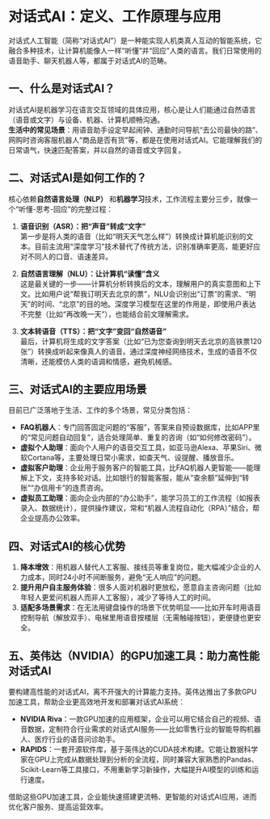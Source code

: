 # 对话式AI：定义、工作原理与应用
对话式人工智能（简称“对话式AI”）是一种能实现人机类真人互动的智能系统，它融合多种技术，让计算机能像人一样“听懂”并“回应”人类的语言。我们日常使用的语音助手、聊天机器人等，都属于对话式AI的范畴。


## 一、什么是对话式AI？
对话式AI是机器学习在语言交互领域的具体应用，核心是让人们能通过自然语言（语音或文字）与设备、机器、计算机顺畅沟通。  
**生活中的常见场景**：用语音助手设定早起闹钟、通勤时问导航“去公司最快的路”、网购时咨询客服机器人“商品是否有货”等，都是在使用对话式AI。它能理解我们的日常语气，快速匹配答案，并以自然的语音或文字回复。


## 二、对话式AI是如何工作的？
核心依赖**自然语言处理（NLP）** 和**机器学习**技术，工作流程主要分三步，就像一个“听懂-思考-回应”的完整过程：

1.  **语音识别（ASR）：把“声音”转成“文字”**  
    第一步是将人类的语音（比如“明天天气怎么样”）转换成计算机能识别的文本。目前主流用“深度学习”技术替代了传统方法，识别准确率更高，能更好应对不同人的口音、语速差异。

2.  **自然语言理解（NLU）：让计算机“读懂”含义**  
    这是最关键的一步——计算机分析转换后的文本，理解用户的真实意图和上下文。比如用户说“帮我订明天去北京的票”，NLU会识别出“订票”的需求、“明天”的时间、“北京”的目的地。深度学习模型在这里的作用是，即使用户表达不完整（比如“再改晚一天”），也能结合前文理解需求。

3.  **文本转语音（TTS）：把“文字”变回“自然语音”**  
    最后，计算机将生成的文字答案（比如“已为您查询到明天去北京的高铁票120张”）转换成听起来像真人的语音。通过深度神经网络技术，生成的语音不仅清晰，还能模仿人类的语调和情感，避免机械感。


## 三、对话式AI的主要应用场景
目前已广泛落地于生活、工作的多个场景，常见分类包括：

-  **FAQ机器人**：专门回答固定问题的“客服”，答案来自预设数据库，比如APP里的“常见问题自动回复”，适合处理简单、重复的咨询（如“如何修改密码”）。  
-  **虚拟个人助理**：面向个人用户的语音交互工具，如亚马逊Alexa、苹果Siri、微软Cortana等，主要处理日常小需求，如查天气、设提醒、播放音乐。  
-  **虚拟客户助理**：企业用于服务客户的智能工具，比FAQ机器人更智能——能理解上下文，支持多轮对话。比如银行的智能客服，能从“查余额”延伸到“转账”“办信用卡”的连贯咨询。  
-  **虚拟员工助理**：面向企业内部的“办公助手”，能学习员工的工作流程（如报表录入、数据统计），提供操作建议，常和“机器人流程自动化（RPA）”结合，帮企业提高办公效率。


## 四、对话式AI的核心优势
1.  **降本增效**：用机器人替代人工客服、接线员等重复岗位，能大幅减少企业的人力成本，同时24小时不间断服务，避免“无人响应”的问题。  
2.  **提升用户自主服务体验**：很多人面对机器时更放松，愿意自主咨询问题（比如年轻人更爱问机器人而非人工客服），减少了等待人工的时间。  
3.  **适配多场景需求**：在无法用键盘操作的场景下优势明显——比如开车时用语音控制导航（解放双手）、电梯里用语音按楼层（无需触碰按钮），更便捷也更安全。


## 五、英伟达（NVIDIA）的GPU加速工具：助力高性能对话式AI
要构建高性能的对话式AI，离不开强大的计算能力支持。英伟达推出了多款GPU加速工具，帮助企业更高效地开发和部署对话式AI系统：

-  **NVIDIA Riva**：一款GPU加速的应用框架，企业可以用它结合自己的视频、语音数据，定制符合行业需求的对话式AI服务——比如零售行业的智能导购机器人、医疗行业的语音问诊助手。  
-  **RAPIDS**：一套开源软件库，基于英伟达的CUDA技术构建。它能让数据科学家在GPU上完成从数据处理到分析的全流程，同时兼容大家熟悉的Pandas、Scikit-Learn等工具接口，不用重新学习新操作，大幅提升AI模型的训练和运行速度。  

借助这些GPU加速工具，企业能快速搭建更流畅、更智能的对话式AI应用，进而优化客户服务、提高运营效率。